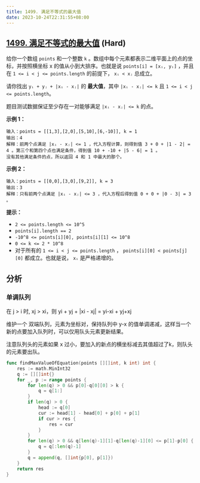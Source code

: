 ```yaml
---
title: 1499. 满足不等式的最大值
date: 2023-10-24T22:31:55+08:00
---
```


## [1499. 满足不等式的最大值](https://leetcode.cn/problems/max-value-of-equation) (Hard)

给你一个数组 `points` 和一个整数 `k` 。数组中每个元素都表示二维平面上的点的坐标，并按照横坐标 x 的值从小到大排序。也就是说 `points[i] = [xᵢ, yᵢ]` ，并且在 `1 <= i < j <= points.length` 的前提下， `xᵢ < xⱼ` 总成立。

请你找出 `yᵢ + yⱼ + |xᵢ - xⱼ|` 的 **最大值**，其中 `|xᵢ - xⱼ| <= k` 且 `1 <= i < j <= points.length`。

题目测试数据保证至少存在一对能够满足 `|xᵢ - xⱼ| <= k` 的点。

**示例 1：**

```
输入：points = [[1,3],[2,0],[5,10],[6,-10]], k = 1
输出：4
解释：前两个点满足 |xᵢ - xⱼ| <= 1 ，代入方程计算，则得到值 3 + 0 + |1 - 2| = 4 。第三个和第四个点也满足条件，得到值 10 + -10 + |5 - 6| = 1 。
没有其他满足条件的点，所以返回 4 和 1 中最大的那个。
```

**示例 2：**

```
输入：points = [[0,0],[3,0],[9,2]], k = 3
输出：3
解释：只有前两个点满足 |xᵢ - xⱼ| <= 3 ，代入方程后得到值 0 + 0 + |0 - 3| = 3 。

```

**提示：**

- `2 <= points.length <= 10^5`
- `points[i].length == 2`
- `-10^8 <= points[i][0], points[i][1] <= 10^8`
- `0 <= k <= 2 * 10^8`
- 对于所有的 `1 <= i < j <= points.length` ， `points[i][0] < points[j][0]` 都成立。也就是说， `xᵢ` 是严格递增的。

## 分析

### 单调队列

在 j > i 时, xj > xi，则 yi + yj + |xi - xj| = yi-xi + yj+xj

维护一个 双端队列，元素为坐标对，保持队列中 y-x 的值单调递减，这样当一个新的点要加入队列时，可以仅用队头元素更新结果。

注意队列头的元素如果 x 过小，要加入的新点的横坐标减去其值超过了k，则队头的元素要出队。

```go
func findMaxValueOfEquation(points [][]int, k int) int {
	res := math.MinInt32
	q := [][]int{}
	for _, p := range points {
		for len(q) > 0 && p[0]-q[0][0] > k {
			q = q[1:]
		}
		if len(q) > 0 {
			head := q[0]
			cur := head[1] - head[0] + p[0] + p[1]
			if cur > res {
				res = cur
			}
		}
		for len(q) > 0 && q[len(q)-1][1]-q[len(q)-1][0] <= p[1]-p[0] {
			q = q[:len(q)-1]
		}
		q = append(q, []int{p[0], p[1]})
	}
	return res
}

```
